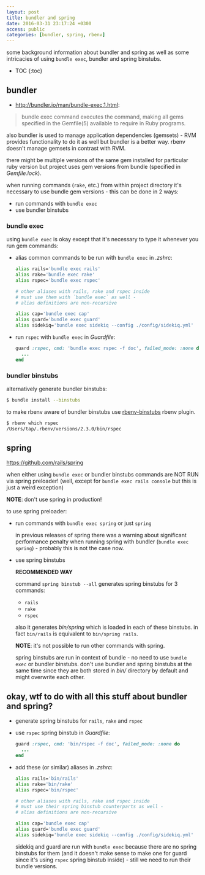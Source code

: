```yaml
---
layout: post
title: bundler and spring
date: 2016-03-31 23:17:24 +0300
access: public
categories: [bundler, spring, rbenv]
---
```


some background information about bundler and spring as well as some
intricacies of using `bundle exec`, bundler and spring binstubs.

<!-- more -->

* TOC
{:toc}

## bundler

- <http://bundler.io/man/bundle-exec.1.html>:

> bundle exec command executes the command, making all gems specified
> in the Gemfile(5) available to require in Ruby programs.

also bundler is used to manage application dependencies (gemsets) -
RVM provides functionality to do it as well but bundler is a better way.
rbenv doesn't manage gemsets in contrast with RVM.

there might be multiple versions of the same gem installed for particular ruby
version but project uses gem versions from bundle (specified in _Gemfile.lock_).

when running commands (`rake`, etc.) from within project directory
it's necessary to use bundle gem versions - this can be done in 2 ways:

- run commands with `bundle exec`
- use bundler binstubs

### bundle exec

using `bundle exec` is okay except that it's necessary to type it whenever
you run gem commands:

- alias common commands to be run with `bundle exec` in _.zshrc_:

  ```sh
  alias rails='bundle exec rails'
  alias rake='bundle exec rake'
  alias rspec='bundle exec rspec'

  # other aliases with rails, rake and rspec inside
  # must use them with `bundle exec` as well -
  # alias definitions are non-recursive

  alias cap='bundle exec cap'
  alias guard='bundle exec guard'
  alias sidekiq='bundle exec sidekiq --config ./config/sidekiq.yml'
  ```

- run `rspec` with `bundle exec` in _Guardfile_:

  ```ruby
  guard :rspec, cmd: 'bundle exec rspec -f doc', failed_mode: :none do
    ...
  end
  ```

### bundler binstubs

alternatively generate bundler binstubs:

```sh
$ bundle install --binstubs
```

to make rbenv aware of bundler binstubs use
[rbenv-binstubs](https://github.com/ianheggie/rbenv-binstubs) rbenv plugin.

```sh
$ rbenv which rspec
/Users/tap/.rbenv/versions/2.3.0/bin/rspec
```

## spring

<https://github.com/rails/spring>

when either using `bundle exec` or bundler binstubs
commands are NOT RUN via spring preloader!
(well, except for `bundle exec rails console`
but this is just a weird exception)

**NOTE**: don't use spring in production!

to use spring preloader:

- run commands with `bundle exec spring` or just `spring`

  in previous releases of spring there was a warning about
  significant performance penalty when running spring with bundler
  (`bundle exec spring`) - probably this is not the case now.

- use spring binstubs

  **RECOMMENDED WAY**

  command `spring binstub --all` generates spring binstubs for 3 commands:

  - `rails`
  - `rake`
  - `rspec`

  also it generates _bin/spring_ which is loaded in each of these binstubs.
  in fact `bin/rails` is equivalent to `bin/spring rails`.

  **NOTE**: it's not possible to run other commands with spring.

  spring binstubs are run in context of bundle -
  no need to use `bundle exec` or bundler binstubs.
  don't use bundler and spring binstubs at the same time since they are
  both stored in _bin/_ directory by default and might overwrite each other.

## okay, wtf to do with all this stuff about bundler and spring?

- generate spring binstubs for `rails`, `rake` and `rspec`
- use `rspec` spring binstub in _Guardfile_:

  ```ruby
  guard :rspec, cmd: 'bin/rspec -f doc', failed_mode: :none do
    ...
  end
  ```

- add these (or similar) aliases in _.zshrc_:

  ```sh
  alias rails='bin/rails'
  alias rake='bin/rake'
  alias rspec='bin/rspec'

  # other aliases with rails, rake and rspec inside
  # must use their spring binstub counterparts as well -
  # alias definitions are non-recursive

  alias cap='bundle exec cap'
  alias guard='bundle exec guard'
  alias sidekiq='bundle exec sidekiq --config ./config/sidekiq.yml'
  ```

  sidekiq and guard are run with `bundle exec` because there are no
  spring binstubs for them (and it doesn't make sense to make one
  for guard since it's using `rspec` spring binstub inside) - still
  we need to run their bundle versions.
